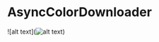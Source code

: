 # AsyncColorDownloader

![alt text](![alt text](https://thumbs.gfycat.com/DeliciousVacantIberianbarbel-size_restricted.gif))
